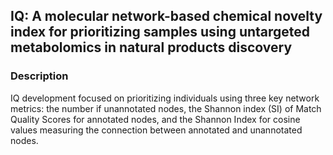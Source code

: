 ## IQ: A molecular network-based chemical novelty index for prioritizing samples using untargeted metabolomics in natural products discovery

### Description

IQ development focused on prioritizing individuals using three key network metrics: the number if unannotated nodes, the Shannon index (SI) of Match Quality Scores for annotated nodes, and the Shannon Index for cosine values measuring the connection between annotated and unannotated nodes.